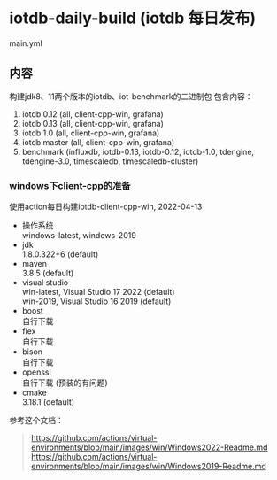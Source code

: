 # iotdb-daily-build (iotdb 每日发布)
main.yml

## 内容
构建jdk8、11两个版本的iotdb、iot-benchmark的二进制包
包含内容：
1. iotdb 0.12 (all, client-cpp-win, grafana)
2. iotdb 0.13 (all, client-cpp-win, grafana)
3. iotdb 1.0 (all, client-cpp-win, grafana)
4. iotdb master (all, client-cpp-win, grafana)
5. benchmark (influxdb, iotdb-0.13, iotdb-0.12, iotdb-1.0, tdengine, tdengine-3.0, timescaledb, timescaledb-cluster)


### windows下client-cpp的准备
使用action每日构建iotdb-client-cpp-win, 2022-04-13  

* 操作系统  
windows-latest, windows-2019
* jdk  
1.8.0.322+6 (default)  
* maven  
3.8.5 (default)  
* visual studio  
win-latest, Visual Studio 17 2022 (default)  
win-2019, Visual Studio 16 2019 (default)  
* boost  
自行下载  
* flex  
自行下载  
* bison  
自行下载  
* openssl    
自行下载 (预装的有问题)  
* cmake  
3.18.1 (default)

参考这个文档：  
> https://github.com/actions/virtual-environments/blob/main/images/win/Windows2022-Readme.md  
> https://github.com/actions/virtual-environments/blob/main/images/win/Windows2019-Readme.md  
